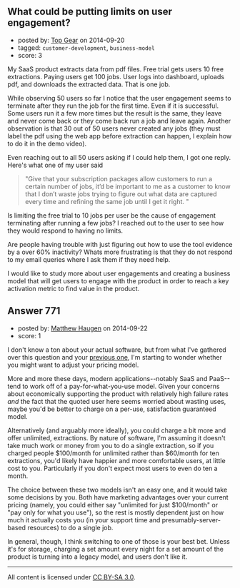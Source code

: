 ## What could be putting limits on user engagement?

- posted by: [Top Gear](https://stackexchange.com/users/4690596/top-gear) on 2014-09-20
- tagged: `customer-development`, `business-model`
- score: 3

My SaaS product extracts data from pdf files. Free trial gets users 10 free extractions. Paying users get 100 jobs. User logs into dashboard, uploads pdf, and downloads the extracted data. That is one job.

While observing 50 users so far I notice that the user engagement seems to terminate after they run the job for the first time. Even if it is successful. Some users run it a few more times but the result is the same, they leave and never come back or they come back run a job and leave again. Another observation is that 30 out of 50 users never created any jobs (they must label the pdf using the web app before extraction can happen, I explain how to do it in the demo video).

Even reaching out to all 50 users asking if I could help them, I got one reply. Here's what one of my user said 

> "Give that your subscription packages allow customers to run a certain
> number of jobs, it’d be important to me as a customer to know that I
> don’t waste jobs trying to figure out what data are captured every
> time and refining the same job until I get it right. "

Is limiting the free trial to 10 jobs per user be the cause of engagement terminating after running a few jobs? I reached out to the user to see how they would respond to having no limits.

Are people having trouble with just figuring out how to use the tool evidence by a over 60% inactivity? Whats more frustrating is that they do not respond to my email queries where I ask them if they need help.

I would like to study more about user engagements and creating a business model that will get users to engage with the product in order to reach a key activation metric to find value in the product.


## Answer 771

- posted by: [Matthew Haugen](https://stackexchange.com/users/1325646/matthew-haugen) on 2014-09-22
- score: 1

I don't know a ton about your actual software, but from what I've gathered over this question and your [previous one](https://startups.stackexchange.com/questions/753/how-can-i-make-my-product-economically-feasible), I'm starting to wonder whether you might want to adjust your pricing model.

More and more these days, modern applications--notably SaaS and PaaS--tend to work off of a pay-for-what-you-use model. Given your concerns about economically supporting the product with relatively high failure rates *and* the fact that the quoted user here seems worried about wasting uses, maybe you'd be better to charge on a per-use, satisfaction guaranteed model.

Alternatively (and arguably more ideally), you could charge a bit more and offer unlimited, extractions. By nature of software, I'm assuming it doesn't take much work or money from you to do a single extraction, so if you charged people $100/month for unlimited rather than $60/month for ten extractions, you'd likely have happier and more comfortable users, at little cost to you. Particularly if you don't expect most users to even do ten a month.

The choice between these two models isn't an easy one, and it would take some decisions by you. Both have marketing advantages over your current pricing (namely, you could either say "unlimited for just $100/month" or "pay only for what you use"), so the rest is mostly dependent just on how much it actually costs you (in your support time and presumably-server-based resources) to do a single job.

In general, though, I think switching to one of those is your best bet. Unless it's for storage, charging a set amount every night for a set amount of the product is turning into a legacy model, and users don't like it.



---

All content is licensed under [CC BY-SA 3.0](https://creativecommons.org/licenses/by-sa/3.0/).

